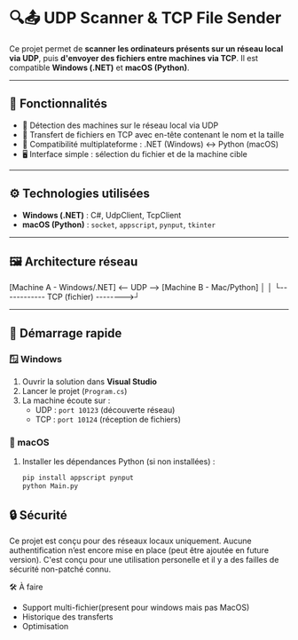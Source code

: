 # 🔍📤 UDP Scanner & TCP File Sender

Ce projet permet de **scanner les ordinateurs présents sur un réseau local via UDP**, puis **d'envoyer des fichiers entre machines via TCP**. Il est compatible **Windows (.NET)** et **macOS (Python)**.

---

## 🧩 Fonctionnalités

- 📡 Détection des machines sur le réseau local via UDP
- 📁 Transfert de fichiers en TCP avec en-tête contenant le nom et la taille
- 🔗 Compatibilité multiplateforme : .NET (Windows) ↔ Python (macOS)
- 🖥️ Interface simple : sélection du fichier et de la machine cible

---

## ⚙️ Technologies utilisées

- **Windows (.NET)** : C#, UdpClient, TcpClient
- **macOS (Python)** : `socket`, `appscript`, `pynput`, `tkinter`

---

## 🖼️ Architecture réseau

[Machine A - Windows/.NET] <-- UDP --> [Machine B - Mac/Python]
│ │
└------------ TCP (fichier) -------->┘

---

## 🚀 Démarrage rapide

### 🪟 Windows

1. Ouvrir la solution dans **Visual Studio**
2. Lancer le projet (`Program.cs`)
3. La machine écoute sur :
   - UDP : `port 10123` (découverte réseau)
   - TCP : `port 10124` (réception de fichiers)

### 🍎 macOS

1. Installer les dépendances Python (si non installées) :
   ```bash
   pip install appscript pynput
   python Main.py

## 🔒 Sécurité

Ce projet est conçu pour des réseaux locaux uniquement.
Aucune authentification n’est encore mise en place (peut être ajoutée en future version). C'est conçu pour une utilisation personelle et il y a des failles de sécurité non-patché connu.


🛠️ À faire

 - Support multi-fichier(present pour windows mais pas MacOS)
 - Historique des transferts
 - Optimisation 

